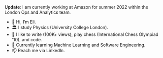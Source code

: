 <b>Update</b>: I am currently working at Amazon for summer 2022 within the London Ops and Analytics team.


- 👋 Hi, I’m Eli.
- 🏛 I study Physics (University College London). 
- 👾 I like to write (100K+ views), play chess (International Chess Olympiad '10), and code.
- 🌱 Currently learning Machine Learning and Software Engineering.
- 📫 Reach me via LinkedIn.

<!---
elilouise/elilouise is a ✨ special ✨ repository because its `README.md` (this file) appears on your GitHub profile.
You can click the Preview link to take a look at your changes.
--->
